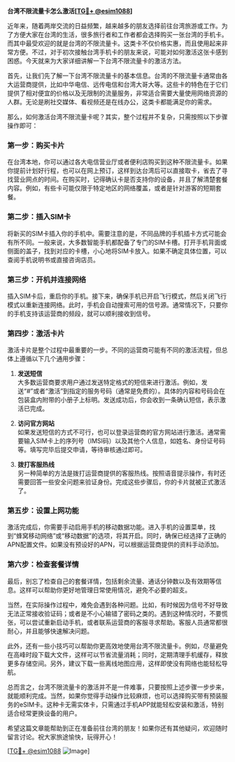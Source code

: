 **台湾不限流量卡怎么激活[[TG💪+ @esim1088](https://t.me/s/esim1088)]**

近年来，随着两岸交流的日益频繁，越来越多的朋友选择前往台湾旅游或工作。为了方便大家在台湾的生活，很多旅行者和工作者都会选择购买一张台湾的手机卡。而其中最受欢迎的就是台湾的不限流量卡。这类卡不仅价格实惠，而且使用起来非常方便。不过，对于初次接触台湾手机卡的朋友来说，可能对如何激活这张卡感到困惑。今天就来为大家详细讲解一下台湾不限流量卡的激活方法。

首先，让我们先了解一下台湾不限流量卡的基本信息。台湾的不限流量卡通常由各大运营商提供，比如中华电信、远传电信和台湾大哥大等。这些卡的特色在于它们提供了相对便宜的价格以及无限制的流量服务，非常适合需要大量使用网络资源的人群。无论是刷社交媒体、看视频还是在线办公，这类卡都能满足你的需求。

那么，如何激活台湾不限流量卡呢？其实，整个过程并不复杂，只需按照以下步骤操作即可：

### 第一步：购买卡片

在台湾本地，你可以通过各大电信营业厅或者便利店购买到这种不限流量卡。如果你提前计划好行程，也可以在网上预订，这样到达台湾后可以直接取卡，省去了寻找营业网点的时间。在购买时，记得确认卡是否支持你的设备，并且了解清楚套餐内容。例如，有些卡可能仅限于特定地区的网络覆盖，或者是针对游客的短期套餐。

### 第二步：插入SIM卡

将新买的SIM卡插入你的手机中。需要注意的是，不同品牌的手机插卡方式可能会有所不同。一般来说，大多数智能手机都配备了专门的SIM卡槽。打开手机背面或侧面的盖子，找到对应的卡槽，小心地将SIM卡放入。如果不确定具体位置，可以查阅手机说明书或直接咨询店员。

### 第三步：开机并连接网络

插入SIM卡后，重启你的手机。接下来，确保手机已开启飞行模式，然后关闭飞行模式以重新连接网络。此时，手机会自动搜索可用的信号源。通常情况下，只要你的手机支持该运营商的频段，就可以顺利接收到信号。

### 第四步：激活卡片

激活卡片是整个过程中最重要的一步。不同的运营商可能有不同的激活流程，但总体上遵循以下几个通用步骤：

1. **发送短信**  
   大多数运营商要求用户通过发送特定格式的短信来进行激活。例如，发送“#”或者“激活”到指定的服务号码（通常是免费的）。具体的内容和号码会在包装盒内附带的小册子上标明。发送成功后，你会收到一条确认短信，表示激活已完成。

2. **访问官方网站**  
   如果发送短信的方式不可行，也可以登录运营商的官方网站进行激活。通常需要输入SIM卡上的序列号（IMSI码）以及其他个人信息，如姓名、身份证号码等。填写完毕后提交申请，等待审核通过即可。

3. **拨打客服热线**  
   另一种简单的方法是拨打运营商提供的客服热线。按照语音提示操作，有时还需要回答一些安全问题来验证身份。完成这些步骤后，你的卡片就被正式激活了。

### 第五步：设置上网功能

激活完成后，你需要手动启用手机的移动数据功能。进入手机的设置菜单，找到“蜂窝移动网络”或“移动数据”的选项，将其开启。同时，确保已经选择了正确的APN配置文件。如果没有预设好的APN，可以根据运营商提供的资料手动添加。

### 第六步：检查套餐详情

最后，别忘了检查自己的套餐详情，包括剩余流量、通话分钟数以及有效期等信息。这样可以帮助你更好地管理日常使用情况，避免不必要的超支。

当然，在实际操作过程中，难免会遇到各种问题。比如，有时候因为信号不好导致无法正常接收验证码；或者是不小心输错了密码之类的。遇到这种情况时，不要慌张，可以尝试重新启动手机，或者联系运营商的客服寻求帮助。客服人员通常都很耐心，并且能够快速解决问题。

此外，还有一些小技巧可以帮助你更高效地使用台湾不限流量卡。例如，尽量避免在高峰时段下载大文件，这样可以节省流量消耗；同时，定期清理手机缓存，释放更多存储空间。另外，建议下载一些离线地图应用，这样即使没有网络也能轻松导航。

总而言之，台湾不限流量卡的激活并不是一件难事，只要按照上述步骤一步步来，就能顺利完成。当然，如果你觉得手动操作比较麻烦，也可以选择购买带有预装服务的eSIM卡。这种卡无需实体卡，只需通过手机APP就能轻松安装和激活，特别适合经常更换设备的用户。

希望这篇文章能帮助到正在准备前往台湾的朋友！如果你还有其他疑问，欢迎随时留言讨论。祝大家旅途愉快，玩得开心！

[[TG💪+ @esim1088](https://t.me/s/esim1088) ![Image](https://i.postimg.cc/4NQfJmqS/Snipaste-2025-05-13-00-14-12.png)]